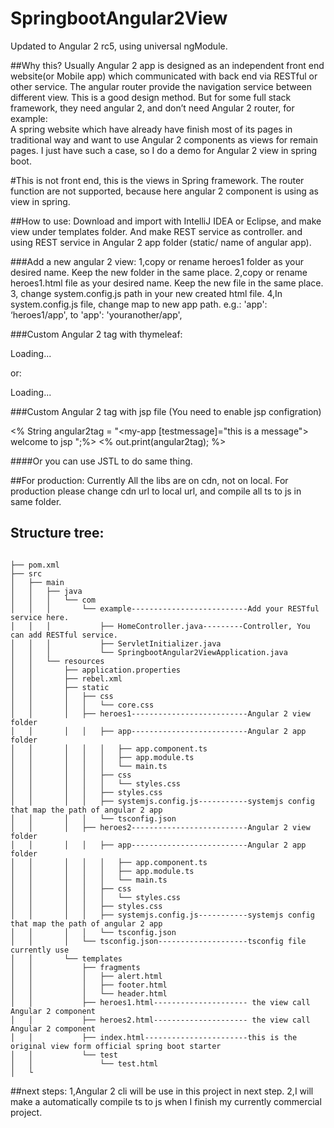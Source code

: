 # SpringbootAngular2View

Updated to Angular 2 rc5, using universal ngModule.

##Why this?
Usually Angular 2 app is designed as an independent front end website(or Mobile app) which communicated with back end via RESTful or other service. The angular router provide the navigation service between different view.
This is a good design method. But for some full stack framework, they need angular 2,  and don’t need Angular 2 router, for example:  
A spring website which have already have finish most of its pages in traditional  way and want to use Angular 2 components as views for remain pages.
I just have such a case, so I do a demo for Angular 2 view in spring boot.



#This is not front end, this is the views in Spring framework.
The router function are not supported, because here angular 2 component is using as view in spring.


##How to use:
Download and import with IntelliJ IDEA or Eclipse, and make view under templates folder. And make REST service as controller.
and using REST service in Angular 2 app folder (static/ name of angular app).

###Add a new angular 2 view:
1,copy or rename heroes1 folder  as your desired name. Keep the new folder in the same place.
2,copy or rename heroes1.html file as your desired name. Keep the new file in the same place.
3, change system.config.js path in your new created html file.
4,In system.config.js file, change map to new app path.
e.g.:
    'app':                        ‘heroes1/app',
to
    'app':                        'youranother/app',
    
    
###Custom Angular 2 tag with thymeleaf:  

<div th:inline="text" >
  <my-app (click)="clickOnHtml()">Loading...</my-app>
</div>

or:  

<div th:inline="text" >
  <my-app [testmessage]="this is a message">Loading...</my-app>
</div>


###Custom Angular 2 tag with jsp file (You need to enable jsp configration)    

<%  String angular2tag = "<my-app [testmessage]="this is a message"> welcome to jsp </my-app>";%>
<% out.print(angular2tag); %>

####Or you can use JSTL to do same thing.      



##For production:
Currently All the libs are on cdn, not on local. For production please change cdn url to local url, and compile all ts to js in same folder.

## Structure tree:
```

├── pom.xml
├── src
│   ├── main
│   │   ├── java
│   │   │   └── com
│   │   │       └── example--------------------------Add your RESTful service here.
│   │   │           ├── HomeController.java---------Controller, You can add RESTful service.
│   │   │           ├── ServletInitializer.java
│   │   │           └── SpringbootAngular2ViewApplication.java
│   │   └── resources
│   │       ├── application.properties
│   │       ├── rebel.xml
│   │       ├── static
│   │       │   ├── css
│   │       │   │   └── core.css
│   │       │   ├── heroes1--------------------------Angular 2 view folder
│   │       │   │   ├── app--------------------------Angular 2 app folder
│   │       │   │   │   ├── app.component.ts
│   │       │   │   │   ├── app.module.ts
│   │       │   │   │   └── main.ts
│   │       │   │   ├── css
│   │       │   │   │   └── styles.css
│   │       │   │   ├── styles.css
│   │       │   │   ├── systemjs.config.js-----------systemjs config that map the path of angular 2 app
│   │       │   │   └── tsconfig.json
│   │       │   ├── heroes2--------------------------Angular 2 view folder
│   │       │   │   ├── app--------------------------Angular 2 app folder
│   │       │   │   │   ├── app.component.ts
│   │       │   │   │   ├── app.module.ts
│   │       │   │   │   └── main.ts
│   │       │   │   ├── css
│   │       │   │   │   └── styles.css
│   │       │   │   ├── styles.css
│   │       │   │   ├── systemjs.config.js-----------systemjs config that map the path of angular 2 app
│   │       │   │   └── tsconfig.json
│   │       │   └── tsconfig.json--------------------tsconfig file currently use
│   │       └── templates
│   │           ├── fragments
│   │           │   ├── alert.html
│   │           │   ├── footer.html
│   │           │   └── header.html
│   │           ├── heroes1.html--------------------- the view call Angular 2 component
│   │           ├── heroes2.html--------------------- the view call Angular 2 component
│   │           ├── index.html-----------------------this is the original view form official spring boot starter
│   │           └── test
│   │               └── test.html
│   └

```

##next steps:
1,Angular 2 cli will be use in this project in next step.
2,I will make a automatically compile ts to js when I finish my currently  commercial project.
